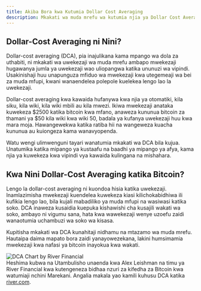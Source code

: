 ```yaml
---
title: Akiba Bora kwa Kutumia Dollar Cost Averaging
description: Mkakati wa muda mrefu wa kutumia njia ya Dollar Cost Averaging (DCA) kwa kuhifadhi wakati wa kupanda kwa thamani ya Bitcoin kwa wasiwasi.
---
```


## Dollar-Cost Averaging ni Nini?

Dollar-cost averaging (DCA), pia inajulikana kama mpango wa dola za uthabiti, ni mkakati wa uwekezaji wa muda mrefu ambapo mwekezaji hugawanya jumla ya uwekezaji wao uliopangwa katika ununuzi wa vipindi. Usakinishaji huu unapunguza mfiduo wa mwekezaji kwa utegemeaji wa bei za muda mfupi, kwani wanaendelea polepole kuelekea lengo lao la uwekezaji.

Dollar-cost averaging kwa kawaida hufanywa kwa njia ya otomatiki, kila siku, kila wiki, kila wiki mbili au kila mwezi. Ikiwa mwekezaji anataka kuwekeza $2500 katika bitcoin kwa mfano, anaweza kununua bitcoin za thamani ya $50 kila wiki kwa wiki 50, badala ya kufanya uwekezaji huu kwa mara moja. Hawangewekwa katika ratiba hii na wangeweza kuacha kununua au kuiongeza kama wanavyopenda.

Watu wengi ulimwenguni tayari wanatumia mkakati wa DCA bila kujua. Unatumika katika mipango ya kustaafu na baadhi ya mipango ya afya, kama njia ya kuwekeza kwa vipindi vya kawaida kulingana na mishahara.

## Kwa Nini Dollar-Cost Averaging katika Bitcoin?

Lengo la dollar-cost averaging ni kuondoa hisia katika uwekezaji. Inamlazimisha mwekezaji kuendelea kuwekeza kiasi kilichokabidhiwa ili kufikia lengo lao, bila kujali mabadiliko ya muda mfupi na wasiwasi katika soko. DCA inaweza kusaidia kuepuka kishawishi cha kusajili wakati wa soko, ambayo ni vigumu sana, hata kwa wawekezaji wenye uzoefu zaidi wanaotumia uchambuzi wa soko wa kisasa.

Kupitisha mkakati wa DCA kunahitaji nidhamu na mtazamo wa muda mrefu. Hautaipa daima mapato bora zaidi yanayowezekana, lakini humsimamia mwekezaji kwa nafasi ya bitcoin inayokua kwa wakati.

![DCA Chart by River Financial](https://river.com/learn/images/articles/dollar-cost-averaging-bitcoin.png) <br /> Heshima kubwa na Utambulisho unaenda kwa Alex Leishman na timu ya River Financial kwa kutengeneza bidhaa nzuri za kifedha za Bitcoin kwa watumiaji nchini Marekani. Angalia makala yao kamili kuhusu DCA katika [river.com](https://river.com/learn/what-is-bitcoin/dollar-cost-averaging-bitcoin).